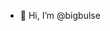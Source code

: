 - 👋 Hi, I’m @bigbulse

<!---
bigbulse/bigbulse is a ✨ special ✨ repository because its `README.md` (this file) appears on your GitHub profile.
You can click the Preview link to take a look at your changes.
--->
